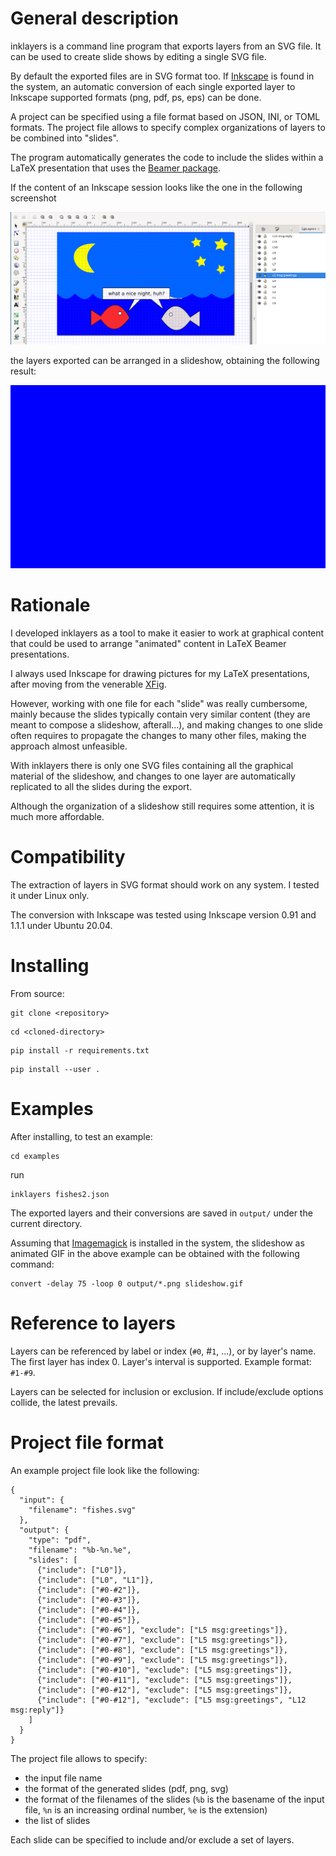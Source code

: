 # General description

inklayers is a command line program that exports layers from an SVG file.
It can be used to create slide shows by editing a single SVG file.

By default the exported files are in SVG format too.
If [Inkscape](https://inkscape.org/) is found in the system, an automatic conversion of each single exported layer to Inkscape supported formats (png, pdf, ps, eps) can be done.

A project can be specified using a file format based on JSON, INI, or TOML formats.
The project file allows to specify complex organizations of layers to be combined into "slides".

The program automatically generates the code to include the slides within a LaTeX presentation that uses the [Beamer package](https://latex-beamer.com/).

If the content of an Inkscape session looks like the one in the following screenshot

![](screenshot.png)

the layers exported can be arranged in a slideshow, obtaining the following result:

![](slideshow.gif)

# Rationale

I developed inklayers as a tool to make it easier to work at graphical content that could be used to arrange "animated" content in LaTeX Beamer presentations.

I always used Inkscape for drawing pictures for my LaTeX presentations, after moving from the venerable [XFig](http://mcj.sourceforge.net/).

However, working with one file for each "slide" was really cumbersome, mainly because the slides typically contain very similar content (they are meant to compose a slideshow, afterall...), and making changes to one slide often requires to propagate the changes to many other files, making the approach almost unfeasible.

With inklayers there is only one SVG files containing all the graphical material of the slideshow, and changes to one layer are automatically replicated to all the slides during the export.

Although the organization of a slideshow still requires some attention, it is much more affordable.

# Compatibility

The extraction of layers in SVG format should work on any system.
I tested it under Linux only.

The conversion with Inkscape was tested using Inkscape version 0.91 and 1.1.1 under Ubuntu 20.04.

# Installing

From source:

```
git clone <repository>
```

```
cd <cloned-directory>
```

```
pip install -r requirements.txt
```

```
pip install --user .
```

# Examples

After installing, to test an example:

```
cd examples
```

run

```
inklayers fishes2.json
```

The exported layers and their conversions are saved in `output/` under the current directory.

Assuming that [Imagemagick](https://imagemagick.org/) is installed in the system, the slideshow as animated GIF in the above example can be obtained with the following command:

```
convert -delay 75 -loop 0 output/*.png slideshow.gif
```

# Reference to layers

Layers can be referenced by label or index (`#0`, #`1`, ...), or by layer's name.
The first layer has index 0.
Layer's interval is supported. Example format: `#1-#9`.

Layers can be selected for inclusion or exclusion.
If include/exclude options collide, the latest prevails.

# Project file format

An example project file look like the following:

```
{
  "input": {
    "filename": "fishes.svg"
  },
  "output": {
    "type": "pdf",
    "filename": "%b-%n.%e",
    "slides": [
      {"include": ["L0"]},
      {"include": ["L0", "L1"]},
      {"include": ["#0-#2"]},
      {"include": ["#0-#3"]},
      {"include": ["#0-#4"]},
      {"include": ["#0-#5"]},
      {"include": ["#0-#6"], "exclude": ["L5 msg:greetings"]},
      {"include": ["#0-#7"], "exclude": ["L5 msg:greetings"]},
      {"include": ["#0-#8"], "exclude": ["L5 msg:greetings"]},
      {"include": ["#0-#9"], "exclude": ["L5 msg:greetings"]},
      {"include": ["#0-#10"], "exclude": ["L5 msg:greetings"]},
      {"include": ["#0-#11"], "exclude": ["L5 msg:greetings"]},
      {"include": ["#0-#12"], "exclude": ["L5 msg:greetings"]},
      {"include": ["#0-#12"], "exclude": ["L5 msg:greetings", "L12 msg:reply"]}
    ]
  }
}
```

The project file allows to specify:

- the input file name
- the format of the generated slides (pdf, png, svg)
- the format of the filenames of the slides (`%b` is the basename of the input file, `%n` is an increasing ordinal number, `%e` is the extension)
- the list of slides

Each slide can be specified to include and/or exclude a set of layers.
